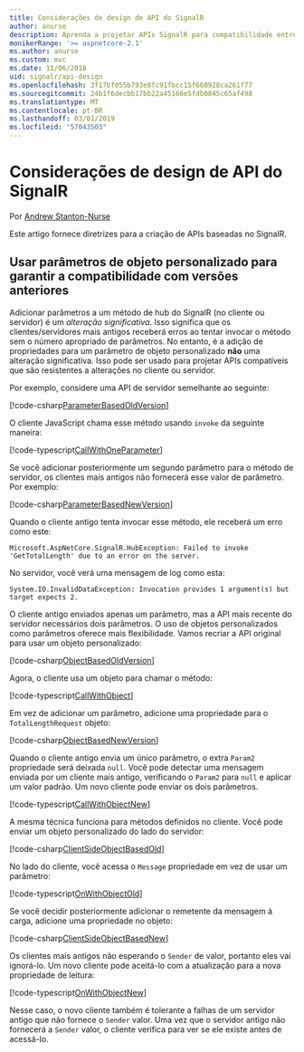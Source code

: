 ```yaml
---
title: Considerações de design de API do SignalR
author: anurse
description: Aprenda a projetar APIs SignalR para compatibilidade entre versões do seu aplicativo.
monikerRange: '>= aspnetcore-2.1'
ms.author: anurse
ms.custom: mvc
ms.date: 11/06/2018
uid: signalr/api-design
ms.openlocfilehash: 3f17bf055b793e8fc91fbcc15f668928ca261f77
ms.sourcegitcommit: 24b1f6decbb17bb22a45166e5fdb0845c65af498
ms.translationtype: MT
ms.contentlocale: pt-BR
ms.lasthandoff: 03/01/2019
ms.locfileid: "57043503"
---
```

# <a name="signalr-api-design-considerations"></a>Considerações de design de API do SignalR

Por [Andrew Stanton-Nurse](https://twitter.com/anurse)

Este artigo fornece diretrizes para a criação de APIs baseadas no SignalR.

## <a name="use-custom-object-parameters-to-ensure-backwards-compatibility"></a>Usar parâmetros de objeto personalizado para garantir a compatibilidade com versões anteriores

Adicionar parâmetros a um método de hub do SignalR (no cliente ou servidor) é um *alteração significativa*. Isso significa que os clientes/servidores mais antigos receberá erros ao tentar invocar o método sem o número apropriado de parâmetros. No entanto, é a adição de propriedades para um parâmetro de objeto personalizado **não** uma alteração significativa. Isso pode ser usado para projetar APIs compatíveis que são resistentes a alterações no cliente ou servidor.

Por exemplo, considere uma API de servidor semelhante ao seguinte:

[!code-csharp[ParameterBasedOldVersion](api-design/sample/Samples.cs?name=ParameterBasedOldVersion)]

O cliente JavaScript chama esse método usando `invoke` da seguinte maneira:

[!code-typescript[CallWithOneParameter](api-design/sample/Samples.ts?name=CallWithOneParameter)]

Se você adicionar posteriormente um segundo parâmetro para o método de servidor, os clientes mais antigos não fornecerá esse valor de parâmetro. Por exemplo:

[!code-csharp[ParameterBasedNewVersion](api-design/sample/Samples.cs?name=ParameterBasedNewVersion)]

Quando o cliente antigo tenta invocar esse método, ele receberá um erro como este:

```
Microsoft.AspNetCore.SignalR.HubException: Failed to invoke 'GetTotalLength' due to an error on the server.
```

No servidor, você verá uma mensagem de log como esta:

```
System.IO.InvalidDataException: Invocation provides 1 argument(s) but target expects 2.
```

O cliente antigo enviados apenas um parâmetro, mas a API mais recente do servidor necessários dois parâmetros. O uso de objetos personalizados como parâmetros oferece mais flexibilidade. Vamos recriar a API original para usar um objeto personalizado:

[!code-csharp[ObjectBasedOldVersion](api-design/sample/Samples.cs?name=ObjectBasedOldVersion)]

Agora, o cliente usa um objeto para chamar o método:

[!code-typescript[CallWithObject](api-design/sample/Samples.ts?name=CallWithObject)]

Em vez de adicionar um parâmetro, adicione uma propriedade para o `TotalLengthRequest` objeto:

[!code-csharp[ObjectBasedNewVersion](api-design/sample/Samples.cs?name=ObjectBasedNewVersion&highlight=4,9-13)]

Quando o cliente antigo envia um único parâmetro, o extra `Param2` propriedade será deixada `null`. Você pode detectar uma mensagem enviada por um cliente mais antigo, verificando o `Param2` para `null` e aplicar um valor padrão. Um novo cliente pode enviar os dois parâmetros.

[!code-typescript[CallWithObjectNew](api-design/sample/Samples.ts?name=CallWithObjectNew)]

A mesma técnica funciona para métodos definidos no cliente. Você pode enviar um objeto personalizado do lado do servidor:

[!code-csharp[ClientSideObjectBasedOld](api-design/sample/Samples.cs?name=ClientSideObjectBasedOld)]

No lado do cliente, você acessa o `Message` propriedade em vez de usar um parâmetro:

[!code-typescript[OnWithObjectOld](api-design/sample/Samples.ts?name=OnWithObjectOld)]

Se você decidir posteriormente adicionar o remetente da mensagem à carga, adicione uma propriedade no objeto:

[!code-csharp[ClientSideObjectBasedNew](api-design/sample/Samples.cs?name=ClientSideObjectBasedNew&highlight=5)]

Os clientes mais antigos não esperando o `Sender` de valor, portanto eles vai ignorá-lo. Um novo cliente pode aceitá-lo com a atualização para a nova propriedade de leitura:

[!code-typescript[OnWithObjectNew](api-design/sample/Samples.ts?name=OnWithObjectNew&highlight=2-5)]

Nesse caso, o novo cliente também é tolerante a falhas de um servidor antigo que não fornece o `Sender` valor. Uma vez que o servidor antigo não fornecerá a `Sender` valor, o cliente verifica para ver se ele existe antes de acessá-lo.

